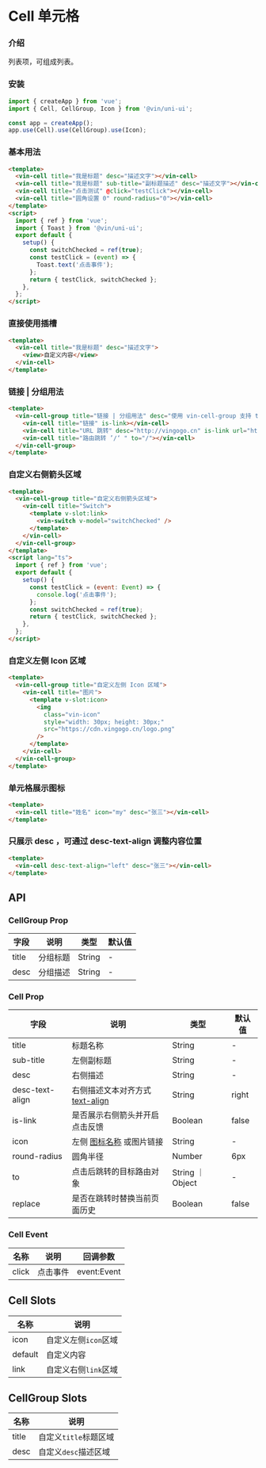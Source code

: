 # Cell 单元格

### 介绍

列表项，可组成列表。

### 安装

```javascript
import { createApp } from 'vue';
import { Cell, CellGroup, Icon } from '@vin/uni-ui';

const app = createApp();
app.use(Cell).use(CellGroup).use(Icon);
```

### 基本用法

```html
<template>
  <vin-cell title="我是标题" desc="描述文字"></vin-cell>
  <vin-cell title="我是标题" sub-title="副标题描述" desc="描述文字"></vin-cell>
  <vin-cell title="点击测试" @click="testClick"></vin-cell>
  <vin-cell title="圆角设置 0" round-radius="0"></vin-cell>
</template>
<script>
  import { ref } from 'vue';
  import { Toast } from '@vin/uni-ui';
  export default {
    setup() {
      const switchChecked = ref(true);
      const testClick = (event) => {
        Toast.text('点击事件');
      };
      return { testClick, switchChecked };
    },
  };
</script>
```

### 直接使用插槽

```html
<template>
  <vin-cell title="我是标题" desc="描述文字">
    <view>自定义内容</view>
  </vin-cell>
</template>
```

### 链接 | 分组用法

```html
<template>
  <vin-cell-group title="链接 | 分组用法" desc="使用 vin-cell-group 支持 title desc slots">
    <vin-cell title="链接" is-link></vin-cell>
    <vin-cell title="URL 跳转" desc="http://vingogo.cn" is-link url="http://vingogo.cn"></vin-cell>
    <vin-cell title="路由跳转 ’/‘ " to="/"></vin-cell>
  </vin-cell-group>
</template>
```

### 自定义右侧箭头区域

```html
<template>
  <vin-cell-group title="自定义右侧箭头区域">
    <vin-cell title="Switch">
      <template v-slot:link>
        <vin-switch v-model="switchChecked" />
      </template>
    </vin-cell>
  </vin-cell-group>
</template>
<script lang="ts">
  import { ref } from 'vue';
  export default {
    setup() {
      const testClick = (event: Event) => {
        console.log('点击事件');
      };
      const switchChecked = ref(true);
      return { testClick, switchChecked };
    },
  };
</script>
```

### 自定义左侧 Icon 区域

```html
<template>
  <vin-cell-group title="自定义左侧 Icon 区域">
    <vin-cell title="图片">
      <template v-slot:icon>
        <img
          class="vin-icon"
          style="width: 30px; height: 30px;"
          src="https://cdn.vingogo.cn/logo.png"
        />
      </template>
    </vin-cell>
  </vin-cell-group>
</template>
```

### 单元格展示图标

```html
<template>
  <vin-cell title="姓名" icon="my" desc="张三"></vin-cell>
</template>
```

### 只展示 desc ，可通过 desc-text-align 调整内容位置

```html
<template>
  <vin-cell desc-text-align="left" desc="张三"></vin-cell>
</template>
```

## API

### CellGroup Prop

| 字段  | 说明     | 类型   | 默认值 |
| ----- | -------- | ------ | ------ |
| title | 分组标题 | String | -      |
| desc  | 分组描述 | String | -      |

### Cell Prop

| 字段            | 说明                                                                                         | 类型             | 默认值 |
| --------------- | -------------------------------------------------------------------------------------------- | ---------------- | ------ |
| title           | 标题名称                                                                                     | String           | -      |
| sub-title       | 左侧副标题                                                                                   | String           | -      |
| desc            | 右侧描述                                                                                     | String           | -      |
| desc-text-align | 右侧描述文本对齐方式 [text-align](https://www.w3school.com.cn/cssref/pr_text_text-align.asp) | String           | right  |
| is-link         | 是否展示右侧箭头并开启点击反馈                                                               | Boolean          | false  |
| icon            | 左侧 [图标名称](/docs/components/icon.html) 或图片链接                                       | String           | -      |
| round-radius    | 圆角半径                                                                                     | Number           | 6px    |
| to              | 点击后跳转的目标路由对象                                                                     | String ｜ Object | -      |
| replace         | 是否在跳转时替换当前页面历史                                                                 | Boolean          | false  |

### Cell Event

| 名称  | 说明     | 回调参数    |
| ----- | -------- | ----------- |
| click | 点击事件 | event:Event |

## Cell Slots

| 名称    | 说明                 |
| ------- | -------------------- |
| icon    | 自定义左侧`icon`区域 |
| default | 自定义内容           |
| link    | 自定义右侧`link`区域 |

## CellGroup Slots

| 名称  | 说明                  |
| ----- | --------------------- |
| title | 自定义`title`标题区域 |
| desc  | 自定义`desc`描述区域  |
